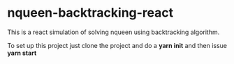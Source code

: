 # nqueen-backtracking-react
This is a react simulation of solving nqueen using backtracking algorithm.

To set up this project just clone the project and do a **yarn init** and then issue **yarn start**
